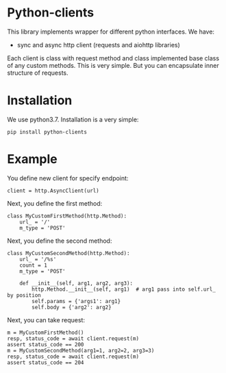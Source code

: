 # Python-clients

This library implements wrapper for different python interfaces. We have:

* sync and async http client (requests and aiohttp libraries)

Each client is class with request method and class implemented base class of any custom methods. This is very simple. 
But you can encapsulate inner structure of requests.

# Installation

We use python3.7. Installation is a very simple:

    pip install python-clients
    
# Example

You define new client for specify endpoint: 

    client = http.AsyncClient(url)

Next, you define the first method:

    class MyCustomFirstMethod(http.Method):
        url_ = '/'
        m_type = 'POST'

Next, you define the second method:

    class MyCustomSecondMethod(http.Method):
        url_ = '/%s'
        count = 1
        m_type = 'POST'
        
        def __init__(self, arg1, arg2, arg3):
            http.Method.__init__(self, arg1)  # arg1 pass into self.url_ by position
            self.params = {'args1': arg1}
            self.body = {'arg2': arg2}
            

Next, you can take request:

    m = MyCustomFirstMethod()
    resp, status_code = await client.request(m)
    assert status_code == 200
    m = MyCustomSecondMethod(arg1=1, arg2=2, arg3=3)
    resp, status_code = await client.request(m)
    assert status_code == 204
